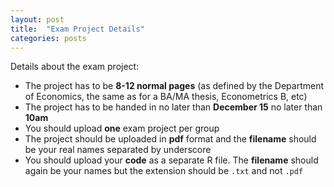 ```yaml
---
layout: post
title:  "Exam Project Details"
categories: posts
---
```


Details about the exam project:

- The project has to be **8-12 normal pages** (as defined by the Department of Economics, the same as for a BA/MA thesis, Econometrics B, etc)
- The project has to be handed in no later than **December 15** no later than **10am**
- You should upload **one** exam project per group
- The project should be uploaded in **pdf** format and the **filename** should be your real names separated by underscore
- You should upload your **code** as a separate R file. The **filename** should again be your names but the extension should be `.txt` and not `.pdf`
